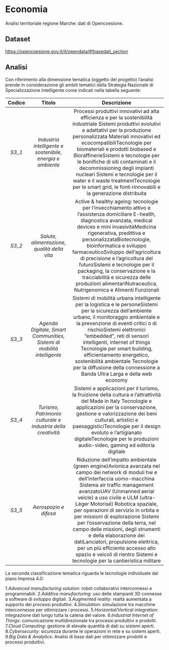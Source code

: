 # Economia
Analisi territoriale regione Marche: dati di Opencoesione.

## Dataset
https://opencoesione.gov.it/it/opendata/#!basedati_section

## Analisi
Con riferimento alla dimensione tematica (oggetto del progetto) l’analisi prende in considerazione gli ambiti tematici della Strategia Nazionale di Specializzazione Intelligente come indicati nella tabella seguente:

|Codice|Titolo|Descrizione|
|:---:|:---:|:---:|
|*S3_1*|*Industria intelligente e sostenibile, energia e ambiente*|Processi produttivi innovativi ad alta efficienza e per la sostenibilità industriale Sistemi produttivi evolutivi e adattativi per la produzione personalizzata Materiali innovativi ed ecocompatibiliTecnologie per biomateriali e prodotti biobased e BioraffinerieSistemi e tecnologie per le bonifiche di siti contaminati e il decommissioning degli impianti nucleari Sistemi e tecnologie per il water e il waste treatmentTecnologie per le smart grid, le fonti rinnovabili e la generazione distribuita|
|*S3_2*|*Salute, alimentazione, qualità della vita*|Active & healthy ageing: tecnologie per l’invecchiamento attivo e l’assistenza domiciliare E-health, diagnostica avanzata, medical devices e mini invasivitàMedicina rigenerativa, predittiva e personalizzataBiotecnologie, bioinformatica e sviluppo farmaceuticoSviluppo dell’agricoltura di precisione e l’agricoltura del futuroSistemi e tecnologie per il packaging, la conservazione e la tracciabilità e sicurezza delle produzioni alimentariNutraceutica, Nutrigenomica e Alimenti Funzionali|
|*S3_3*|*Agenda Digitale, Smart Communities, Sistemi di mobilità intelligente*|Sistemi di mobilità urbana intelligente per la logistica e le personeSistemi per la sicurezza dell’ambiente urbano, il monitoraggio ambientale e la prevenzione di eventi critici o di rischioSistemi elettronici “embedded”, reti di sensori intelligenti, internet of things Tecnologie per smart building, efficientamento energetico, sostenibilità ambientale Tecnologie per la diffusione della connessione a Banda Ultra Larga e della web economy|
|*S3_4*|*Turismo, Patrimonio culturale e industria della creatività*|Sistemi e applicazioni per il turismo, la fruizione della cultura e l’attrattività del Made in Italy Tecnologie e applicazioni per la conservazione, gestione e valorizzazione dei beni culturali, artistici e paesaggisticiTecnologie per il design evoluto e l’artigianato digitaleTecnologie per le produzioni audio-video, gaming ed editoria digitale |
|*S3_5*|*Aerospazio e difesa*|Riduzione dell’impatto ambientale (green engine)Avionica avanzata nel campo dei network di moduli hw e dell’interfaccia uomo-macchina Sistema air traffic management avanzatoUAV (Unmanned aerial veicle) a uso civile e ULM (ultra-Léger Motorisé) Robotica spaziale, per operazioni di servizio in orbita e per missioni di esplorazione Sistemi per l’osservazione della terra, nel campo delle missioni, degli strumenti e della elaborazione dei datiLanciatori, propulsione elettrica, per un più efficiente accesso allo spazio e veicoli di rientro Sistemi e tecnologie per la cantieristica militare|

La seconda classificazione tematica riguarda le tecnologie individuate dal piano Impresa 4.0:

1.*Advanced manufacturing solution*: robot collaborativi interconnessi e programmabili. 
2.*Additive manufacturing*: uso delle stampanti 3D connesse a software di sviluppo digitali. 
3.*Augmented reality*: realtà aumentata a supporto dei processi produttivi. 
4.*Simulation*: simulazione tra macchine interconnesse per ottimizzare i processi. 
5.*Horizontal/Vertical integration*: integrazione dati lungo tutta la catena del valore.
6.*Industrial Internet of Things*: comunicazione multidirezionale tra processi produttivi e prodotti. 
7.*Cloud Computing*: gestione di elevate quantità di dati su sistemi aperti. 
8.*Cybersecurity*: sicurezza durante le operazioni in rete e su sistemi aperti. 
9.*Big Data & Analytics*: Analisi di base dati per ottimizzare prodotti e processi produttivi.
